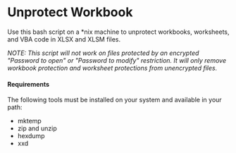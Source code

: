 # Unprotect Workbook

Use this bash script on a *nix machine to unprotect workbooks, worksheets, and VBA code in XLSX and XLSM files.

*NOTE: This script will not work on files protected by an encrypted "Password to open" or "Password to modify" restriction. It will only remove workbook protection and worksheet protections from unencrypted files.*

#### Requirements

The following tools must be installed on your system and available in your path:
* mktemp
* zip and unzip
* hexdump
* xxd
